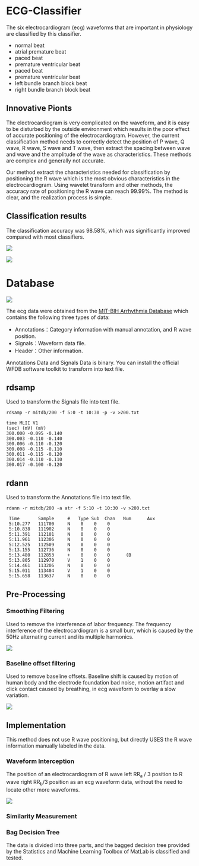 # ECG-Classifier

The six electrocardiogram (ecg) waveforms that are important in physiology are classified by this classifier. 

- normal beat
- atrial premature beat
- paced beat
- premature ventricular beat
- paced beat
- premature ventricular beat
- left bundle branch block beat
- right bundle branch block beat

## Innovative Pionts

The electrocardiogram is very complicated on the waveform, and it is easy to be disturbed by the outside environment which results in the poor effect of accurate positioning of the electrocardiogram. However, the current classification method needs to correctly detect the position of P wave, Q wave, R wave, S wave and T wave, then extract the spacing between wave and wave and the amplitude of the wave as characteristics. These methods are complex and generally not accurate.

Our method extract the characteristics needed for classification by positioning the R wave which is the most obvious characteristics in the electrocardiogram. Using wavelet transform and other methods, the accuracy rate of positioning the R wave can reach 99.99%. The method is clear, and the realization process is simple.

## Classification results

The classification accuracy was 98.58%, which was significantly improved compared with most classifiers.

![](https://github.com/CyC2018/ECG-Classifier/blob/master/Pics/result-chart.png)

![](https://github.com/CyC2018/ECG-Classifier/blob/master/Pics/result-table.png)

# Database

![](https://github.com/CyC2018/ECG-Classifier/blob/master/Pics/ecg.png)

The ecg data were obtained from the [MIT-BIH Arrhythmia Database](https://www.physionet.org/physiobank/database/mitdb/) which contains the following three types of data:

- Annotations：Category information with manual annotation, and R wave position.
- Signals：Waveform data file.
- Header：Other information.

Annotations Data and Signals Data is binary. You can install the official WFDB software toolkit to transform into text file.

## rdsamp

Used to transform the Signals file into text file.

```
rdsamp -r mitdb/200 -f 5:0 -t 10:30 -p -v >200.txt
```

```
time MLII V1
(sec) (mV) (mV)
300.000 -0.095 -0.140
300.003 -0.110 -0.140
300.006 -0.110 -0.120
300.008 -0.115 -0.110
300.011 -0.115 -0.120
300.014 -0.110 -0.110
300.017 -0.100 -0.120
```

## rdann

Used to transform the Annotations file into text file.

```
rdann -r mitdb/200 -a atr -f 5:10 -t 10:30 -v >200.txt
```

```
 Time       Sample     #   Type Sub  Chan   Num      Aux
 5:10.277   111700     N    0    0    0
 5:10.838   111902     N    0    0    0
 5:11.391   112101     N    0    0    0
 5:11.961   112306     N    0    0    0
 5:12.525   112509     N    0    0    0
 5:13.155   112736     N    0    0    0
 5:13.480   112853     +    0    0    0      (B
 5:13.805   112970     V    1    0    0
 5:14.461   113206     N    0    0    0
 5:15.011   113404     V    1    0    0
 5:15.658   113637     N    0    0    0
```

## Pre-Processing

### Smoothing Filtering

Used to remove the interference of labor frequency. The frequency interference of the electrocardiogram is a small burr, which is caused by the 50Hz alternating current and its multiple harmonics.

![](https://github.com/CyC2018/ECG-Classifier/blob/master/Pics/noise.png)

### Baseline offset filtering

Used to remove baseline offsets. Baseline shift is caused by motion of human body and the electrode foundation bad noise, motion artifact and click contact caused by breathing, in ecg waveform to overlay a slow variation.

![](https://github.com/CyC2018/ECG-Classifier/blob/master/Pics/line_drift.png)

## Implementation

This method does not use R wave positioning, but directly USES the R wave information manually labeled in the data.

### Waveform Interception

The position of an electrocardiogram of R wave left RR<sub>a</sub> / 3 position to R wave right RR<sub>b</sub >/3 position as an ecg waveform data, without the need to locate other more waveforms.

![](https://github.com/CyC2018/ECG-Classifier/blob/master/Pics/wave.png)

### Similarity Measurement

### Bag Decision Tree

The data is divided into three parts, and the bagged decision tree provided by the Statistics and Machine Learning Toolbox of MatLab is classified and tested.
